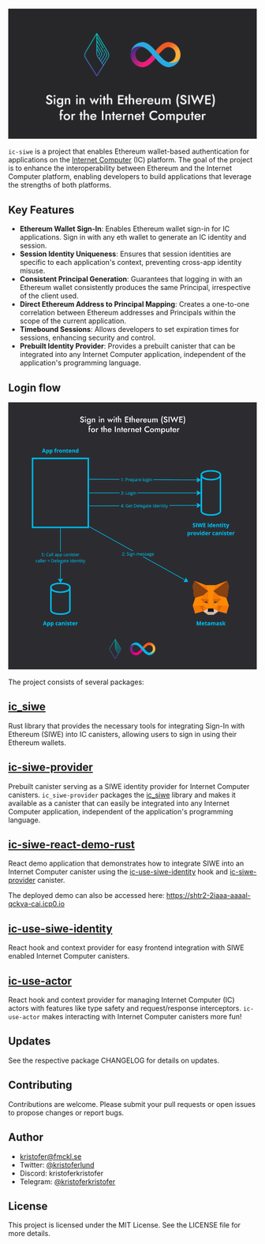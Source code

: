 ![Sign in with Ethereum for the Internet Computer](/media/header.png)

`ic-siwe` is a project that enables Ethereum wallet-based authentication for applications on the [Internet Computer](https://internetcomputer.org) (IC) platform. The goal of the project is to enhance the interoperability between Ethereum and the Internet Computer platform, enabling developers to build applications that leverage the strengths of both platforms.

## Key Features

- **Ethereum Wallet Sign-In**: Enables Ethereum wallet sign-in for IC applications. Sign in with any eth wallet to generate an IC identity and session.
- **Session Identity Uniqueness**: Ensures that session identities are specific to each application's context, preventing cross-app identity misuse.
- **Consistent Principal Generation**: Guarantees that logging in with an Ethereum wallet consistently produces the same Principal, irrespective of the client used.
- **Direct Ethereum Address to Principal Mapping**: Creates a one-to-one correlation between Ethereum addresses and Principals within the scope of the current application.
- **Timebound Sessions**: Allows developers to set expiration times for sessions, enhancing security and control.
- **Prebuilt Identity Provider**: Provides a prebuilt canister that can be integrated into any Internet Computer application, independent of the application's programming language.

## Login flow

![Sign in with Ethereum - Login flow](/media/flow.png)

The project consists of several packages:

## [ic_siwe](https://github.com/kristoferlund/ic-siwe/tree/main/packages/ic_siwe)

Rust library that provides the necessary tools for integrating Sign-In with Ethereum (SIWE) into IC canisters, allowing users to sign in using their Ethereum wallets.

## [ic-siwe-provider](https://github.com/kristoferlund/ic-siwe/tree/main/packages/ic_siwe_provider)

Prebuilt canister serving as a SIWE identity provider for Internet Computer canisters. `ic_siwe-provider` packages the [ic_siwe](https://github.com/kristoferlund/ic-siwe/tree/main/packages/ic_siwe) library and makes it available as a canister that can easily be integrated into any Internet Computer application, independent of the application's programming language.

## [ic-siwe-react-demo-rust](https://github.com/kristoferlund/ic-siwe-react-demo-rust)

React demo application that demonstrates how to integrate SIWE into an Internet Computer canister using the [ic-use-siwe-identity](https://github.com/kristoferlund/ic-siwe/tree/main/packages/ic-use-siwe-identity) hook and [ic-siwe-provider](https://github.com/kristoferlund/ic-siwe/tree/main/packages/ic_siwe_provider) canister.

The deployed demo can also be accessed here: https://shtr2-2iaaa-aaaal-qckva-cai.icp0.io

## [ic-use-siwe-identity](https://github.com/kristoferlund/ic-siwe/tree/main/packages/ic-use-siwe-identity)

React hook and context provider for easy frontend integration with SIWE enabled Internet Computer canisters.

## [ic-use-actor](https://github.com/kristoferlund/ic-use-actor)

React hook and context provider for managing Internet Computer (IC) actors with features like type safety and request/response interceptors. `ic-use-actor` makes interacting with Internet Computer canisters more fun!

## Updates

See the respective package CHANGELOG for details on updates.

## Contributing

Contributions are welcome. Please submit your pull requests or open issues to propose changes or report bugs.

## Author

- [kristofer@fmckl.se](mailto:kristofer@fmckl.se)
- Twitter: [@kristoferlund](https://twitter.com/kristoferlund)
- Discord: kristoferkristofer
- Telegram: [@kristoferkristofer](https://t.me/kristoferkristofer)

## License

This project is licensed under the MIT License. See the LICENSE file for more details.
